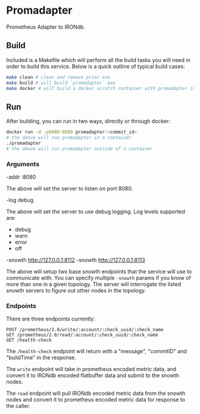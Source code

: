 # Promadapter

Prometheus Adapter to IRONdb.

## Build

Included is a Makefile which will perform all the build tasks you will need
in order to build this service.  Below is a quick outline of typical build
cases:

```bash
make clean # clean and remove prior exe
make build # will build `promadapter` exe
make docker # will build a docker scratch container with promadapter inside
```

## Run

After building, you can run in two ways, directly or through docker:

```bash
docker run -d -p8080:8080 promadapter:<commit_id>
# the above will run promadapter in a container
./promadapter
# the above will run promadapter outside of a container
```

### Arguments

-addr :8080

The above will set the server to listen on port 8080.

-log debug

The above will set the server to use debug logging.  Log levels supported are:

* debug
* warn
* error
* off

-snowth http://127.0.0.1:8112 -snowth http://127.0.0.1:8113

The above will setup two base snowth endpoints that the service will use
to communicate with.  You can specify multiple `-snowth` params if you know
of more than one in a given topology.  The server will interrogate the
listed snowth servers to figure out other nodes in the topology.

### Endpoints

There are three endpoints currently:

```
POST /prometheus/2.0/write/:account/:check_uuid/:check_name
GET /prometheus/2.0/read/:account/:check_uuid/:check_name
GET /health-check
```

The `/health-check` endpoint will return with a "message", "commitID" and 
"buildTime" in the response.

The `write` endpoint will take in prometheus encoded metric data, and convert
it to IRONdb encoded flatbuffer data and submit to the snowth nodes.

The `read` endpoint will pull IRONdb encoded metric data from the snowth nodes
and convert it to prometheus encoded metric data for response to the caller.
